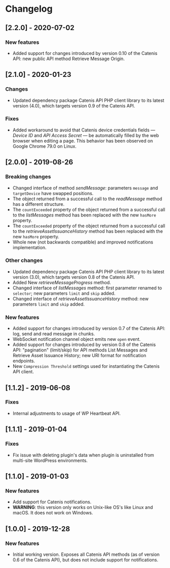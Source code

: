 # Changelog

## [2.2.0] - 2020-07-02

### New features
- Added support for changes introduced by version 0.10 of the Catenis API: new public API method Retrieve
 Message Origin.

## [2.1.0] - 2020-01-23

### Changes
- Updated dependency package Catenis API PHP client library to its latest version (4.0), which targets version 0.9 of the Catenis API.

### Fixes
- Added workaround to avoid that Catenis device credentials fields — *Device ID* and *API Access Secret* — be automatically filled by the web browser when editing a page. This behavior has been observed on Google Chrome 79.0 on Linux.

## [2.0.0] - 2019-08-26

### Breaking changes
- Changed interface of method *sendMessage*: parameters `message` and `targetDevice` have swapped positions.
- The object returned from a successful call to the *readMessage* method has a different structure.
- The `countExceeded` property of the object returned from a successful call to the *listMessages* method has been
 replaced with the new `hasMore` property.
- The `countExceeded` property of the object returned from a successful call to the *retrieveAssetIssuanceHistory*
 method has been replaced with the new `hasMore` property.
- Whole new (not backwards compatible) and improved notifications implementation.

### Other changes
- Updated dependency package Catenis API PHP client library to its latest version (3.0), which targets version 0.8 of the Catenis API.
- Added New *retrieveMessageProgress* method.
- Changed interface of *listMessages* method: first parameter renamed to `selector`; new parameters `limit` and `skip` added.
- Changed interface of *retrieveAssetIssuanceHistory* method: new parameters `limit` and `skip` added.

### New features
- Added support for changes introduced by version 0.7 of the Catenis API: log, send and read message in chunks.
- WebSocket notification channel object emits new `open` event.
- Added support for changes introduced by version 0.8 of the Catenis API: "pagination" (limit/skip) for API
 methods List Messages and Retrieve Asset Issuance History; new URI format for notification endpoints.
- New `Compression Threshold` settings used for instantiating the Catenis API client.

## [1.1.2] - 2019-06-08

### Fixes
- Internal adjustments to usage of WP Heartbeat API.

## [1.1.1] - 2019-01-04

### Fixes
* Fix issue with deleting plugin's data when plugin is uninstalled from multi-site WordPress environments.

## [1.1.0] - 2019-01-03

### New features
- Add support for Catenis notifications.
- **WARNING**: this version only works on Unix-like OS's like Linux and macOS. It does not work on Windows.

## [1.0.0] - 2019-12-28

### New features
- Initial working version. Exposes all Catenis API methods (as of version 0.6 of the Catenis API), but does not include support for notifications.
